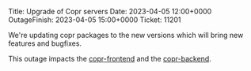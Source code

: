 Title: Upgrade of Copr servers
Date: 2023-04-05 12:00+0000
OutageFinish: 2023-04-05 15:00+0000
Ticket: 11201

We're updating copr packages to the new versions which will bring new
features and bugfixes.

This outage impacts the
[copr-frontend](https://copr.fedorainfracloud.org)
and the [copr-backend](https://copr-be.cloud.fedoraproject.org/).
